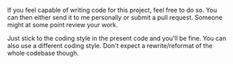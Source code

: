 If you feel capable of writing code for this project, feel free to do so.
You can then either send it to me personally or submit a pull request.
Someone might at some point review your work.

Just stick to the coding style in the present code and you'll be fine.
You can also use a different coding style.
Don't expect a rewrite/reformat of the whole codebase though.

